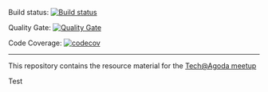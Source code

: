Build status: [![Build status](https://ci.appveyor.com/api/projects/status/gekb1vqewbckvpbj/branch/master?svg=true)](https://ci.appveyor.com/project/CedricAgoda/opensource-ci/branch/master)

Quality Gate: [![Quality Gate](https://sonarcloud.io/api/project_badges/measure?project=opensource-ci&metric=alert_status)](https://sonarcloud.io/dashboard?id=opensource-ci)

Code Coverage: [![codecov](https://codecov.io/gh/CedricAgoda/opensource-ci/branch/master/graph/badge.svg)](https://codecov.io/gh/CedricAgoda/opensource-ci)

--------
This repository contains the resource material for the [Tech@Agoda meetup](https://www.meetup.com/TechAtAgoda/events/252186961/)

Test